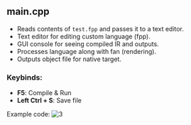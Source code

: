 ## main.cpp

- Reads contents of `test.fpp` and passes it to a text editor.
- Text editor for editing custom language (fpp).
- GUI console for seeing compiled IR and outputs.
- Processes language along with fan (rendering).
- Outputs object file for native target.

### Keybinds:

- **F5**: Compile & Run
- **Left Ctrl + S**: Save file

Example code:
![3](https://github.com/user-attachments/assets/08ad17a1-2f47-4392-a6f8-084466607f70)

